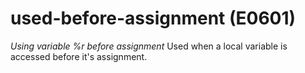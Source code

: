 # used-before-assignment (E0601)
*Using variable %r before assignment* Used when a local variable is
accessed before it's assignment.
